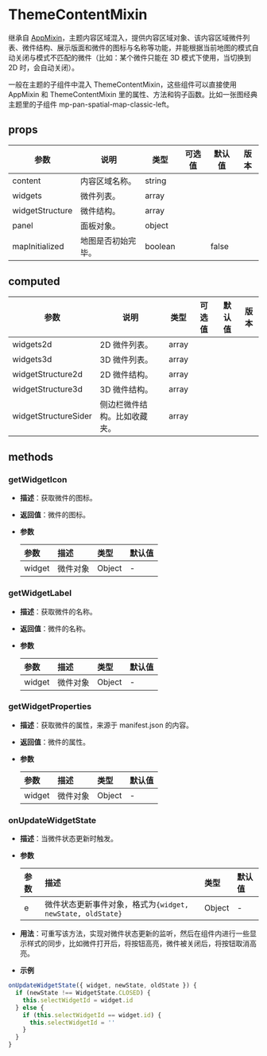 # ThemeContentMixin

继承自 [AppMixin](/zh/components/mixin/app-mixin.html)，主题内容区域混入，提供内容区域对象、该内容区域微件列表、微件结构、展示版面和微件的图标与名称等功能，并能根据当前地图的模式自动关闭与模式不匹配的微件（比如：某个微件只能在 3D 模式下使用，当切换到 2D 时，会自动关闭）。

一般在主题的子组件中混入 ThemeContentMixin，这些组件可以直接使用 AppMixin 和 ThemeContentMixin 里的属性、方法和钩子函数。比如一张图经典主题里的子组件 mp-pan-spatial-map-classic-left。

## props

| 参数            | 说明               | 类型    | 可选值 | 默认值 | 版本 |
| --------------- | ------------------ | ------- | ------ | ------ | ---- |
| content         | 内容区域名称。     | string  |        |        |      |
| widgets         | 微件列表。         | array   |        |        |      |
| widgetStructure | 微件结构。         | array   |        |        |      |
| panel           | 面板对象。         | object  |        |        |      |
| mapInitialized  | 地图是否初始完毕。 | boolean |        | false  |      |

## computed

| 参数                 | 说明                         | 类型  | 可选值 | 默认值 | 版本 |
| -------------------- | ---------------------------- | ----- | ------ | ------ | ---- |
| widgets2d            | 2D 微件列表。                | array |        |        |      |
| widgets3d            | 3D 微件列表。                | array |        |        |      |
| widgetStructure2d    | 2D 微件结构。                | array |        |        |      |
| widgetStructure3d    | 3D 微件结构。                | array |        |        |      |
| widgetStructureSider | 侧边栏微件结构。比如收藏夹。 | array |        |        |      |

## methods

### getWidgetIcon

- **描述**：获取微件的图标。
- **返回值**：微件的图标。
- **参数**

  | 参数   | 描述     | 类型   | 默认值 |
  | :----- | :------- | :----- | :----- |
  | widget | 微件对象 | Object | -      |

### getWidgetLabel

- **描述**：获取微件的名称。
- **返回值**：微件的名称。
- **参数**

  | 参数   | 描述     | 类型   | 默认值 |
  | :----- | :------- | :----- | :----- |
  | widget | 微件对象 | Object | -      |

### getWidgetProperties

- **描述**：获取微件的属性，来源于 manifest.json 的内容。
- **返回值**：微件的属性。
- **参数**

  | 参数   | 描述     | 类型   | 默认值 |
  | :----- | :------- | :----- | :----- |
  | widget | 微件对象 | Object | -      |

### onUpdateWidgetState

- **描述**：当微件状态更新时触发。
- **参数**

  | 参数 | 描述                                                       | 类型   | 默认值 |
  | :--- | :--------------------------------------------------------- | :----- | :----- |
  | e    | 微件状态更新事件对象，格式为`{widget, newState, oldState}` | Object | -      |

- **用法**：可重写该方法，实现对微件状态更新的监听，然后在组件内进行一些显示样式的同步，比如微件打开后，将按钮高亮，微件被关闭后，将按钮取消高亮。
- **示例**

```js
onUpdateWidgetState({ widget, newState, oldState }) {
  if (newState !== WidgetState.CLOSED) {
    this.selectWidgetId = widget.id
  } else {
    if (this.selectWidgetId == widget.id) {
      this.selectWidgetId = ''
    }
  }
}
```
